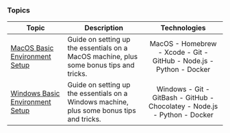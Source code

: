 ### Topics

| Topic | Description | Technologies |
|-------|-------------|:------------:|
| [MacOS Basic Environment Setup](https://github.com/getfutureproof/fp_guides_wiki/wiki/MacOS-Setup) | Guide on setting up the essentials on a MacOS machine, plus some bonus tips and tricks. | MacOS - Homebrew - Xcode - Git - GitHub - Node.js - Python - Docker |
| [Windows Basic Environment Setup](https://github.com/getfutureproof/fp_guides_wiki/wiki/Windows-Setup) | Guide on setting up the essentials on a Windows machine, plus some bonus tips and tricks. | Windows - Git - GitBash - GitHub - Chocolatey - Node.js - Python - Docker |

